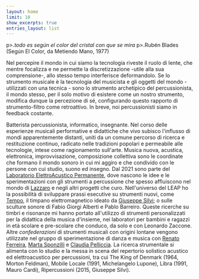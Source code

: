 ```yaml
---
layout: home
limit: 10
show_excerpts: true
entries_layout: list
---
```

p>.*todo es según el color del cristal con que se mira*
p>.Rubén Blades (Según El Color, da Metiendo Mano, 1977)

Nel percepire il mondo in cui siamo la tecnologia riveste il ruolo di lente, che mentre focalizza e ne permette la discretizzazione -utile alla sua comprensione-, allo stesso tempo interferisce deformandolo.
Se lo strumento musicale è la tecnologia del musicista e gli oggetti del mondo - utilizzati con una tecnica - sono lo strumento archetipico del percussionista, il mondo stesso, per il solo motivo di esistere come un nostro strumento, modifica dunque la percezione di sé, configurando questo rapporto di strumento-filtro come retroattivo. 
In breve, noi percussionisti siamo in feedback costante.

Batterista percussionista, informatico, insegnante. Nel corso delle esperienze musicali performative e didattiche che vivo subisco l'influsso di mondi apparentemente distanti, uniti da un comune percorso di ricerca e restituzione continuo, radicato nelle tradizioni popolari e permeabile alle tecnologie, intese come ragionamento sull'arte.
Musica nuova, acustica, elettronica, improvvisazione, composizione collettiva sono le coordinate che formano il mondo sonoro in cui mi aggiro e che condivido con le persone con cui studio, suono ed insegno.
  Dal 2021 sono parte del [Laboratorio ElettroAcustico Permanente](https://l-e-a-p.github.io/), dove nascono le idee e le sperimentazioni con gli strumenti a percussione che spesso affluiscono nel mondo di [Lazzaro](https://l-e-a-p.github.io/lazzaro/) e negli altri progetti che curo.
Nell'universo del LEAP ho la possibilità di sviluppare prassi esecutive su strumenti nuovi, come [Tempo](https://github.com/L-E-A-P/giuseppe/blob/main/tempo.md), il timpano elettromagnetico ideato da [Giuseppe Silvi](https://l-e-a-p.github.io/giuseppe/); o sulle sculture sonore di Fabio Giorgi Alberti e Pablo Barreiro. 
  Queste ricerche su timbri e risonanze mi hanno portato all'utilizzo di strumenti personalizzati per la didattica della musica d'insieme, nei laboratori per bambini e ragazzi in età scolare e pre-scolare che conduco, da solo e con Leonardo Zaccone.
  Altre *confederazioni* di strumenti musicali con origini lontane vengono utilizzate nel gruppo di sperimentazione di danza e musica con [Renato Ferreira](https://renatomusica.wordpress.com), [Marta Sponzilli](https://martasponzilli.blogspot.com/) e [Claudia Pelliccia](https://www.facebook.com/claudia.pelliccia.946). 
  La ricerca strumentale si alimenta con lo studio e la messa in scena del repertorio solistico acustico ed elettroacustico per percussioni, tra cui The King of Denmark (1964, Morton Feldman), Mobile Locale (1991, Michelangelo Lupone), Libra (1991, Mauro Cardi), Ripercussioni (2015, Giuseppe Silvi).
